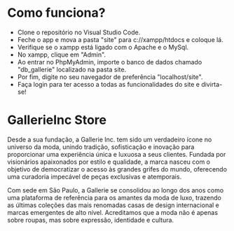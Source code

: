 # Como funciona?
<div>
  <ul>
    <li>Clone o repositório no Visual Studio Code.</li>
     <li>Feche o app e mova a pasta "site" para c://xampp/htdocs e coloque lá.</li>
     <li>Verifique se o xampp está ligado com o Apache e o MySql.</li>
    <li>No xampp, clique em "Admin".</li>
    <li>Ao entrar no PhpMyAdmin, importe o banco de dados chamado "db_gallerie" localizado na pasta site.</li>
    <li>Por fim, digite no seu navegador de preferência "localhost/site".</li>
    <li>Faça login para ter acesso a todas as funcionalidades do site e divirta-se!</li>
  </ul>
</div>

<div>
  <h1>GallerieInc Store</h1>
  <p>Desde a sua fundação, a Gallerie Inc. tem sido um verdadeiro ícone no universo da moda, unindo tradição, sofisticação e inovação para proporcionar uma experiência única e luxuosa a seus clientes. Fundada por visionários apaixonados por estilo e qualidade, a marca nasceu com o objetivo de democratizar o acesso às grandes grifes do mundo, oferecendo uma curadoria impecável de peças exclusivas e atemporais.</p>
  <p>Com sede em São Paulo, a Gallerie se consolidou ao longo dos anos como uma plataforma de referência para os amantes da moda de luxo, trazendo as últimas coleções das mais renomadas casas de design internacional e marcas emergentes de alto nível. Acreditamos que a moda não é apenas sobre roupas, mas sobre expressão, identidade e cultura.</p>
</div>
